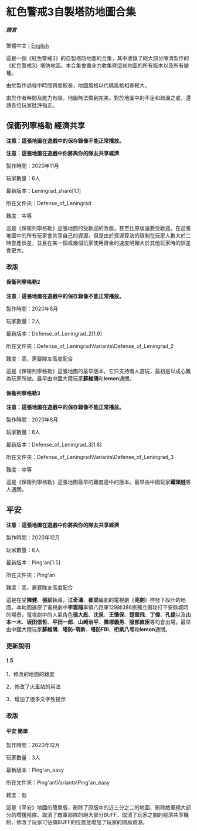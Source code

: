 # 紅色警戒3自製塔防地圖合集

##### 語言

繁體中文 | [English](./README.md)

這是一個《紅色警戒3》的自製塔防地圖的合集，其中收錄了絕大部分陳清製作的《紅色警戒3》塔防地圖。本合集會盡全力收集齊這些地圖的所有版本以及所有變種。

由於製作過程中時間跨度較長，地圖風格以代碼風格相差較大。

由於作者時間及能力有限，地圖無法做到完美。對於地圖中的不足和疏漏之處，還請各位玩家批評指正。

## 保衞列寧格勒 經濟共享

**注意：這張地圖在遊戲中的保存錄像不能正常播放。**

**注意：這張地圖在遊戲中你將與你的隊友共享經濟**

製作時間：2020年11月

玩家數量：6人

最新版本：Leningrad_share[1.1]

所在文件夾：Defense_of_Leningrad

難度：中等

這是《保衞列寧格勒》這張地圖的受歡迎的改版，甚至比原版還要受歡迎。在這張地圖中的所有玩家會共享自己的資源，但是由於資源算法的限制在玩家人數大於二時會產誤差，並且在某一個或幾個玩家使用資金的速度明顯大於其他玩家時的誤差會更大。

### 改版

#### 保衞列寧格勒2

**注意：這張地圖在遊戲中的保存錄像不能正常播放。**

製作時間：2020年8月

玩家數量：2人

最新版本：Defense_of_Leningrad_2[1.9]

所在文件夾：Defense_of_Leningrad\Variants\Defense_of_Leningrad_2

難度：高，需要隊友高度配合

這是《保衞列寧格勒》這張地圖的最早版本。它只支持兩人遊玩，最初是以成心難為玩家所做。最早由中國大陸玩家**蘇維鴿**和**lemon**通關。

#### 保衞列寧格勒3

**注意：這張地圖在遊戲中的保存錄像不能正常播放。**

製作時間：2020年8月

玩家數量：6人

最新版本：Defense_of_Leningrad_3[1.8]

所在文件夾：Defense_of_Leningrad\Variants\Defense_of_Leningrad_3

難度：中等

這是《保衞列寧格勒》這張地圖最早的難度適中的版本。最早由中國玩家**鐵頭娃**等人通關。

## 平安

**注意：這張地圖在遊戲中你將與你的隊友共享經濟**

製作時間：2020年12月

玩家數量：6人

最新版本：Ping'an[1.5]

所在文件夾：Ping'an

難度：高，需要隊友高度配合

這是在受**陳健**、**張前**執導，**江奇濤**、**都梁**編劇的電視劇《**亮劍**》啓發下設計的地圖。本地圖還原了電視劇中**李雲龍**率領八路軍129師386旅獨立團攻打平安縣城時的場景，電視劇中的人氣角色**張大彪**、**沈泉**、**王懷保**、**楚雲飛**、**丁偉**、**孔捷**以及**山本一木**、**坂田信哲**、**平田一郎**、**山崎治平**、**篠塚義男**、**服部直臣**等均會出場。最早由中國大陸玩家**蘇維鴿**、**塔防-萌新**、**塔防FBI**、**桁紫八号**和**lemon**通關。

### 更新說明

#### 1.5

1、修改的地圖的難度

2、修改了火車站的用法

3、增加了很多文字性提示

### 改版

#### 平安 簡單

製作時間：2020年12月

玩家數量：3人

最新版本：Ping'an_easy

所在文件夾：Ping'an\Variants\Ping'an_easy

難度：低

這是《平安》地圖的簡單版，刪除了原版中的近三分之二的地圖、刪除敵軍絕大部分的增援陪隊、取消了敵軍部隊的絕大部分BUFF、取消了玩家之間的經濟共享機制、修改了玩家可佔領BUFF的位置並增加了玩家的開局資源。
